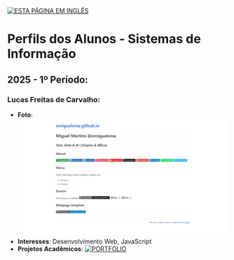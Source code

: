 [![ESTA PÁGINA EM INGLÊS](https://img.shields.io/static/v1?label=&message=ESTA+P%C3%81GINA+EM+INGL%C3%8AS&color=%23009BD5&style=for-the-badge)](/discentes/discentes_en.md)

# Perfils dos Alunos - Sistemas de Informação

## 2025 - 1º Período:

### Lucas Freitas de Carvalho:
- **Foto**: ![Foto do Lucas](/sample.png)
- **Interesses**: Desenvolvimento Web, JavaScript
- **Projetos Acadêmicos**: [![PORTFOLIO](https://img.shields.io/badge/PORTFOLIO-302683?logo=github)](https://github.com/lucasfdcarvalho/js-developer-portfolio)



